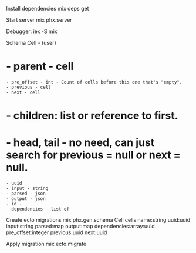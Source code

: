 Install dependencies
mix deps get

Start server
mix phx.server

Debugger:
iex -S mix

Schema
    Cell
    - (user)
#   - parent - cell
    - pre_offset - int - Count of cells before this one that's "empty".
    - previous - cell
    - next - cell

#   - children: list or reference to first.
#   - head, tail - no need, can just search for previous = null or next = null.

    - uuid
    - input - string
    - parsed - json
    - output - json
    - id - 
    - dependencies - list of 

Create ecto migrations
mix phx.gen.schema Cell cells name:string uuid:uuid input:string parsed:map output:map dependencies:array:uuid pre_offset:integer previous:uuid next:uuid

Apply migration
mix ecto.migrate


